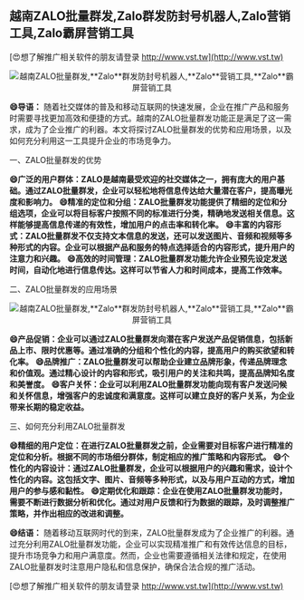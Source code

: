 ## **越南ZALO批量群发,**Zalo**群发防封号机器人,**Zalo**营销工具,**Zalo**霸屏营销工具**

[😍想了解推广相关软件的朋友请登录 http://www.vst.tw](http://www.vst.tw)

 <center><img src="https://vst.tw/MP4/tuiguang/png/0.png" alt="越南ZALO批量群发,**Zalo**群发防封号机器人,**Zalo**营销工具,**Zalo**霸屏营销工具"></center>

**😄导语：**
随着社交媒体的普及和移动互联网的快速发展，企业在推广产品和服务时需要寻找更加高效和便捷的方式。越南的ZALO批量群发功能正是满足了这一需求，成为了企业推广的利器。本文将探讨ZALO批量群发的优势和应用场景，以及如何充分利用这一工具提升企业的市场竞争力。

一、ZALO批量群发的优势

**😄广泛的用户群体：ZALO是越南最受欢迎的社交媒体之一，拥有庞大的用户基础。通过ZALO批量群发，企业可以轻松地将信息传达给大量潜在客户，提高曝光度和影响力。**
**😄精准的定位和分组：ZALO批量群发功能提供了精细的定位和分组选项，企业可以将目标客户按照不同的标准进行分类，精确地发送相关信息。这样能够提高信息传递的有效性，增加用户的点击率和转化率。**
**😄丰富的内容形式：ZALO批量群发不仅支持文本信息的发送，还可以发送图片、音频和视频等多种形式的内容。企业可以根据产品和服务的特点选择适合的内容形式，提升用户的注意力和兴趣。**
**😄高效的时间管理：ZALO批量群发功能允许企业预先设定发送时间，自动化地进行信息传达。这样可以节省人力和时间成本，提高工作效率。**

二、ZALO批量群发的应用场景

 <center><img src="https://vst.tw/MP4/tuiguang/png/6.png" alt="越南ZALO批量群发,**Zalo**群发防封号机器人,**Zalo**营销工具,**Zalo**霸屏营销工具"></center>

**😄产品促销：企业可以通过ZALO批量群发向潜在客户发送产品促销信息，包括新品上市、限时优惠等。通过准确的分组和个性化的内容，提高用户的购买欲望和转化率。**
**😄品牌推广：ZALO批量群发可以帮助企业建立品牌形象，传递品牌理念和价值观。通过精心设计的内容和形式，吸引用户的关注和共鸣，提高品牌知名度和美誉度。**
**😄客户关怀：企业可以利用ZALO批量群发功能向现有客户发送问候和关怀信息，增强客户的忠诚度和满意度。这样可以建立良好的客户关系，为企业带来长期的稳定收益。**

三、如何充分利用ZALO批量群发

**😄精细的用户定位：在进行ZALO批量群发之前，企业需要对目标客户进行精准的定位和分析。根据不同的市场细分群体，制定相应的推广策略和内容形式。**
**😄个性化的内容设计：通过ZALO批量群发，企业可以根据用户的兴趣和需求，设计个性化的内容。这包括文字、图片、音频等多种形式，以及与用户互动的方式，增加用户的参与感和黏性。**
**😄定期优化和跟踪：企业在使用ZALO批量群发功能时，需要不断进行数据分析和优化。通过对用户反馈和行为数据的跟踪，及时调整推广策略，并作出相应的改进和调整。**

**😄结语：**
随着移动互联网时代的到来，ZALO批量群发成为了企业推广的利器。通过充分利用ZALO批量群发功能，企业可以实现精准推广和有效传达信息的目标，提升市场竞争力和用户满意度。然而，企业也需要遵循相关法律和规定，在使用ZALO批量群发时注意用户隐私和信息保护，确保合法合规的推广活动。

[😍想了解推广相关软件的朋友请登录 http://www.vst.tw](http://www.vst.tw)



